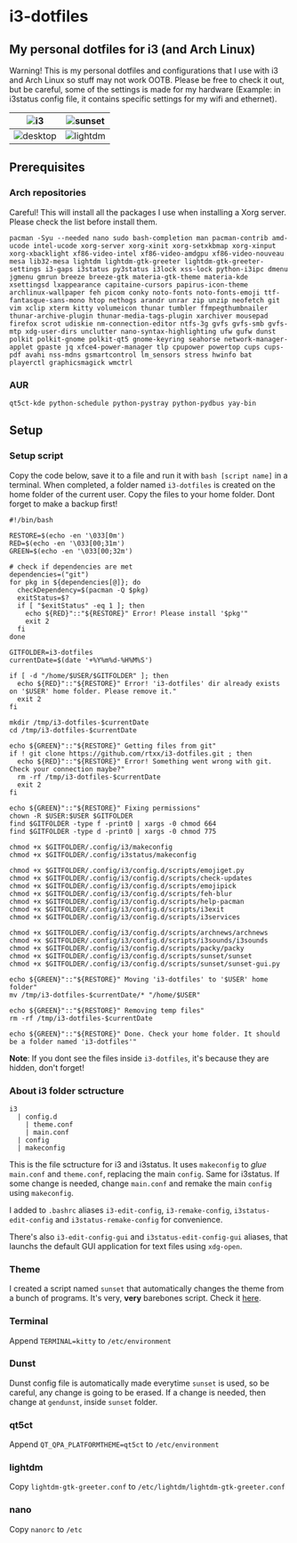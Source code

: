 # i3-dotfiles
## My personal dotfiles for i3 (and Arch Linux)

Warning!
This is my personal dotfiles and configurations that I use with i3 and Arch Linux so stuff may not work OOTB. Please be free to check it out, but be careful, some of the settings is made for my hardware (Example: in i3status config file, it contains specific settings for my wifi and ethernet).

|  ![i3](https://cloud.ducknexus.xyz/s/eAbRyqLxT8rjKnG/download/i3.gif) | ![sunset](https://cloud.ducknexus.xyz/s/LFoZZHptbmG9zz9/download/sunset.gif)  |
|---|---|
| ![desktop](https://cloud.ducknexus.xyz/s/wmmxbydo7pDAtEo/download/ss1.png)  |  ![lightdm](https://cloud.ducknexus.xyz/s/qRBjmKbmicmB7cA/download/vm-lighdm.png) |

## Prerequisites
### Arch repositories
Careful! This will install all the packages I use when installing a Xorg server. Please check the list before install them.
```
pacman -Syu --needed nano sudo bash-completion man pacman-contrib amd-ucode intel-ucode xorg-server xorg-xinit xorg-setxkbmap xorg-xinput xorg-xbacklight xf86-video-intel xf86-video-amdgpu xf86-video-nouveau mesa lib32-mesa lightdm lightdm-gtk-greeter lightdm-gtk-greeter-settings i3-gaps i3status py3status i3lock xss-lock python-i3ipc dmenu jgmenu gmrun breeze breeze-gtk materia-gtk-theme materia-kde xsettingsd lxappearance capitaine-cursors papirus-icon-theme archlinux-wallpaper feh picom conky noto-fonts noto-fonts-emoji ttf-fantasque-sans-mono htop nethogs arandr unrar zip unzip neofetch git vim xclip xterm kitty volumeicon thunar tumbler ffmpegthumbnailer thunar-archive-plugin thunar-media-tags-plugin xarchiver mousepad firefox scrot udiskie nm-connection-editor ntfs-3g gvfs gvfs-smb gvfs-mtp xdg-user-dirs unclutter nano-syntax-highlighting ufw gufw dunst polkit polkit-gnome polkit-qt5 gnome-keyring seahorse network-manager-applet gpaste jq xfce4-power-manager tlp cpupower powertop cups cups-pdf avahi nss-mdns gsmartcontrol lm_sensors stress hwinfo bat playerctl graphicsmagick wmctrl
```
### AUR
```
qt5ct-kde python-schedule python-pystray python-pydbus yay-bin
```
## Setup
### Setup script
Copy the code below, save it to a file and run it with ```bash [script name]``` in a terminal. When completed, a folder named ```i3-dotfiles``` is created on the home folder of the current user. Copy the files to your home folder. Dont forget to make a backup first!
```
#!/bin/bash

RESTORE=$(echo -en '\033[0m')
RED=$(echo -en '\033[00;31m')
GREEN=$(echo -en '\033[00;32m')

# check if dependencies are met
dependencies=("git")
for pkg in ${dependencies[@]}; do
  checkDependency=$(pacman -Q $pkg)
  exitStatus=$?
  if [ "$exitStatus" -eq 1 ]; then
    echo ${RED}"::"${RESTORE}" Error! Please install '$pkg'"
    exit 2
  fi
done

GITFOLDER=i3-dotfiles
currentDate=$(date '+%Y%m%d-%H%M%S')

if [ -d "/home/$USER/$GITFOLDER" ]; then
  echo ${RED}"::"${RESTORE}" Error! 'i3-dotfiles' dir already exists on '$USER' home folder. Please remove it."
  exit 2
fi

mkdir /tmp/i3-dotfiles-$currentDate
cd /tmp/i3-dotfiles-$currentDate

echo ${GREEN}"::"${RESTORE}" Getting files from git"
if ! git clone https://github.com/rtxx/i3-dotfiles.git ; then
  echo ${RED}"::"${RESTORE}" Error! Something went wrong with git. Check your connection maybe?"
  rm -rf /tmp/i3-dotfiles-$currentDate
  exit 2
fi

echo ${GREEN}"::"${RESTORE}" Fixing permissions"
chown -R $USER:$USER $GITFOLDER
find $GITFOLDER -type f -print0 | xargs -0 chmod 664
find $GITFOLDER -type d -print0 | xargs -0 chmod 775

chmod +x $GITFOLDER/.config/i3/makeconfig
chmod +x $GITFOLDER/.config/i3status/makeconfig

chmod +x $GITFOLDER/.config/i3/config.d/scripts/emojiget.py
chmod +x $GITFOLDER/.config/i3/config.d/scripts/check-updates
chmod +x $GITFOLDER/.config/i3/config.d/scripts/emojipick
chmod +x $GITFOLDER/.config/i3/config.d/scripts/feh-blur
chmod +x $GITFOLDER/.config/i3/config.d/scripts/help-pacman
chmod +x $GITFOLDER/.config/i3/config.d/scripts/i3exit
chmod +x $GITFOLDER/.config/i3/config.d/scripts/i3services

chmod +x $GITFOLDER/.config/i3/config.d/scripts/archnews/archnews
chmod +x $GITFOLDER/.config/i3/config.d/scripts/i3sounds/i3sounds
chmod +x $GITFOLDER/.config/i3/config.d/scripts/packy/packy
chmod +x $GITFOLDER/.config/i3/config.d/scripts/sunset/sunset
chmod +x $GITFOLDER/.config/i3/config.d/scripts/sunset/sunset-gui.py

echo ${GREEN}"::"${RESTORE}" Moving 'i3-dotfiles' to '$USER' home folder"
mv /tmp/i3-dotfiles-$currentDate/* "/home/$USER"

echo ${GREEN}"::"${RESTORE}" Removing temp files"
rm -rf /tmp/i3-dotfiles-$currentDate

echo ${GREEN}"::"${RESTORE}" Done. Check your home folder. It should be a folder named 'i3-dotfiles'"
```
 **Note**: If you dont see the files inside ```i3-dotfiles```, it's because they are hidden, don't forget!
### About i3 folder sctructure
```
i3
  | config.d
    | theme.conf
    | main.conf
  | config
  | makeconfig
```
This is the file sctructure for i3 and i3status. It uses ```makeconfig``` to *glue* ```main.conf``` and ```theme.conf```, replacing the main ```config```. Same for i3status. If some change is needed, change ```main.conf``` and remake the main ```config``` using ```makeconfig```.

I added to ```.bashrc``` aliases ```i3-edit-config```, ```i3-remake-config```, ```i3status-edit-config``` and ```i3status-remake-config``` for convenience.

There's also ```i3-edit-config-gui``` and ```i3status-edit-config-gui``` aliases, that launchs the default GUI application for text files using ```xdg-open```.

### Theme
I created a script named ```sunset``` that automatically changes the theme from a bunch of programs. It's very, **very** barebones script. Check it [here](https://github.com/rtxx/scripts/tree/main/sunset).

### Terminal
Append ```TERMINAL=kitty``` to ```/etc/environment```

### Dunst
Dunst config file is automatically made everytime ```sunset``` is used, so be careful, any change is going to be erased. If a change is needed, then change at ```gendunst```, inside ```sunset``` folder.

### qt5ct
Append ```QT_QPA_PLATFORMTHEME=qt5ct``` to ```/etc/environment```

### lightdm
Copy ```lightdm-gtk-greeter.conf``` to ```/etc/lightdm/lightdm-gtk-greeter.conf```

### nano
Copy ```nanorc``` to ```/etc```